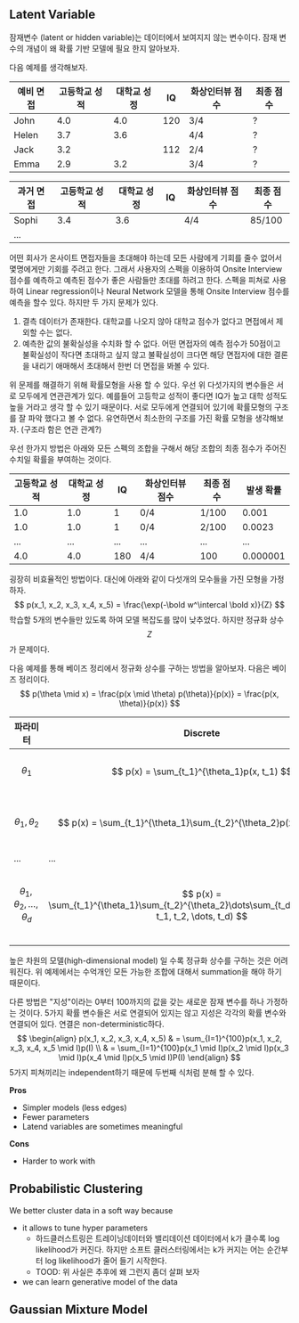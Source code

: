## Latent Variable

잠재변수 (latent or hidden variable)는 데이터에서 보여지지 않는 변수이다. 잠재 변수의 개념이 왜 확률 기반 모델에 필요 한지 알아보자. 

다음 예제를 생각해보자. 

| 예비 면접 | 고등학교 성적 | 대학교 성정 | IQ   | 화상인터뷰 점수 | 최종 점수 |
| --------- | ------------- | ----------- | ---- | --------------- | --------- |
| John      | 4.0           | 4.0         | 120  | 3/4             | ?         |
| Helen     | 3.7           | 3.6         |      | 4/4             | ?         |
| Jack      | 3.2           |             | 112  | 2/4             | ?         |
| Emma      | 2.9           | 3.2         |      | 3/4             | ?         |

| 과거 면접 | 고등학교 성적 | 대학교 성정 | IQ   | 화상인터뷰 점수 | 최종 점수 |
| --------- | ------------- | ----------- | ---- | --------------- | --------- |
| Sophi     | 3.4           | 3.6         |      | 4/4             | 85/100    |
| ...       |               |             |      |                 |           |

어떤 회사가 온사이트 면접자들을 초대해야 하는데 모든 사람에게 기회를 줄수 없어서 몇명에게만 기회를 주려고 한다. 그래서 사용자의 스펙을 이용하여 Onsite Interview 점수를 예측하고 예측된 점수가 좋은 사람들만 초대를 하려고 한다. 스펙을 피쳐로 사용하여 Linear regression이나 Neural Network 모델을 통해 Onsite Interview 점수를 예측을 할수 있다. 하지만 두 가지 문제가 있다. 

1. 결측 데이터가 존재한다. 대학교를 나오지 않아 대학교 점수가 없다고 면접에서 제외할 수는 없다.
2. 예측한 값의 불확실성을 수치화 할 수 없다. 어떤 면접자의 예측 점수가 50점이고 불확실성이 작다면 초대하고 싶지 않고 불확실성이 크다면 해당 면접자에 대한 결론을 내리기 애매해서 초대해서 한번 더 면접을 봐볼 수 있다.

위 문제를 해결하기 위해 확률모형을 사용 할 수 있다. 우선 위 다섯가지의 변수들은 서로 모두에게 연관관계가 있다. 예를들어 고등학교 성적이 좋다면 IQ가 높고 대학 성적도 높을 거라고 생각 할 수 있기 때문이다. 서로 모두에게 연결되어 있기에 확률모형의 구조를 잘 파악 했다고 볼 수 없다. 유연하면서 최소한의 구조를 가진 확률 모형을 생각해보자. (구조라 함은 연관 관계?)

우선 한가지 방법은 아래와 모든 스펙의 조합을 구해서 해당 조합의 최종 점수가 주어진 수치일 확률을 부여하는 것이다.

| 고등학교 성적 | 대학교 성정 | IQ   | 화상인터뷰 점수 | 최종 점수 | 발생 확률 |
| ------------- | ----------- | ---- | --------------- | --------- | --------- |
| 1.0           | 1.0         | 1    | 0/4             | 1/100     | 0.001     |
| 1.0           | 1.0         | 1    | 0/4             | 2/100     | 0.0023    |
| ...           | ...         | ...  | ...             | ...       | ...       |
| 4.0           | 4.0         | 180  | 4/4             | 100       | 0.000001  |

굉장히 비효율적인 방법이다. 대신에 아래와 같이 다섯개의 모수들을 가진 모형을 가정하자.
$$
p(x_1, x_2, x_3, x_4, x_5) = \frac{\exp(-\bold w^\intercal \bold x)}{Z}
$$
학습할 5개의 변수들만 있도록 하여 모델 복잡도를 많이 낮추었다. 하지만 정규화 상수 $$Z$$ 가 문제이다. 

다음 예제를 통해 베이즈 정리에서 정규화 상수를 구하는 방법을 알아보자. 다음은 베이즈 정리이다.
$$
p(\theta \mid x) = \frac{p(x \mid \theta) p(\theta)}{p(x)} = \frac{p(x, \theta)}{p(x)}
$$

| 파라미터                               | Discrete                                                     | Continuous                                                   |
| -------------------------------------- | ------------------------------------------------------------ | ------------------------------------------------------------ |
| $$\theta_1$$                           | $$ p(x) = \sum_{t_1}^{\theta_1}p(x, t_1) $$                  | $$ p(x) = \int_{-\infin}^{\infin}p(x, t_1) d\theta_1$$       |
| $$\theta_1, \theta_2$$                 | $$ p(x) = \sum_{t_1}^{\theta_1}\sum_{t_2}^{\theta_2}p(x, t_1, t_2) $$ | $$ p(x) = \int_{-\infin}^{\infin}\int_{-\infin}^{\infin}p(x, t_1) d\theta_1\theta_2 $$ |
| ...                                    | ...                                                          |                                                              |
| $$\theta_1, \theta_2,\dots, \theta_d$$ | $$ p(x) = \sum_{t_1}^{\theta_1}\sum_{t_2}^{\theta_2}\dots\sum_{t_d}^{\theta_d}p(x, t_1, t_2, \dots, t_d) $$ | $$ p(x) = \int_{-\infin}^{\infin}\int_{-\infin}^{\infin}\dots\int_{-\infin}^{\infin}p(x, t_1) d\theta_1\theta_2d\dots\theta_d $$ |

높은 차원의 모델(high-dimensional model) 일 수록 정규화 상수를 구하는 것은 어려워진다. 위 예제에서는 수억개인 모든 가능한 조합에 대해서 summation을 해야 하기 때문이다.

다른 방법은 "지성"이라는 0부터 100까지의 값을 갖는 새로운 잠재 변수를 하나 가정하는 것이다. 5가지 확률 변수들은 서로 연결되어 있지는 않고 지성은 각각의 확률 변수와 연결되어 있다. 연결은 non-deterministic하다.
$$
\begin{align}
p(x_1, x_2, x_3, x_4, x_5)
& = \sum_{I=1}^{100}p(x_1, x_2, x_3, x_4, x_5 \mid I)p(I) \\
& = \sum_{I=1}^{100}p(x_1 \mid I)p(x_2 \mid I)p(x_3 \mid I)p(x_4 \mid I)p(x_5 \mid I)P(I)
\end{align}
$$
5가지 피쳐끼리는 independent하기 때문에 두번째 식처럼 분해 할 수 있다.



**Pros**

- Simpler models (less edges)
- Fewer parameters
- Latend variables are sometimes meaningful

**Cons**

- Harder to work with



## Probabilistic Clustering

We better cluster data in a soft way because

- it allows to tune hyper parameters
  - 하드클러스트링은 트레이닝데이터와 밸리데이션 데이터에서 k가 클수록 log likelihood가 커진다. 하지만 소프트 클러스터링에서는 k가 커지는 어는 순간부터 log likelihood가 줄어 들기 시작한다.
  - TOOD: 위 사실은 추후에 왜 그런지 좀더 살펴 보자
- we can learn generative model of the data



## Gaussian Mixture Model











